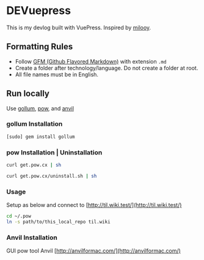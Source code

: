 # DEVuepress

This is my devlog built with VuePress. Inspired by [milooy](https://github.com/milooy/TIL).

## Formatting Rules

- Follow [GFM (Github Flavored Markdown)](https://help.github.com/articles/github-flavored-markdown/) with extension `.md`
- Create a folder after technology/language. Do not create a folder at root.
- All file names must be in English.

## Run locally

Use [gollum](https://github.com/gollum/gollum), [pow](http://pow.cx/), and [anvil](http://anvilformac.com/)

### gollum Installation

```bash
[sudo] gem install gollum
```

### pow Installation | Uninstallation

```bash
curl get.pow.cx | sh

curl get.pow.cx/uninstall.sh | sh
```

### Usage

Setup as below and connect to [http://til.wiki.test/](http://til.wiki.test/)

```bash
cd ~/.pow
ln -s path/to/this_local_repo til.wiki
```

### Anvil Installation
GUI pow tool Anvil [http://anvilformac.com/](http://anvilformac.com/)
